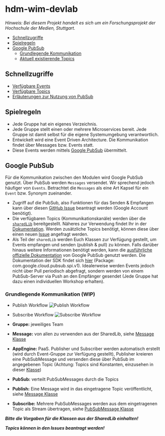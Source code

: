 # hdm-wim-devlab

*Hinweis: Bei diesem Projekt handelt es sich um ein Forschungsprojekt der Hochschule der Medien, Stuttgart.*

* [Schnellzugriffe](#schnellzugriffe)
* [Spielregeln](#spielregeln)
* [Google PubSub](#google-pubsub)
    * [Grundlegende Kommunikation](#grundlegende-kommunikation)
    * [Aktuell existierende Topics](#aktuell-existierende-topics)
    
    
## Schnellzugriffe
        
* [Verfügbare Events](https://github.com/Purii/hdm-wim-devlab/blob/master/docs/Events.md)
* [Verfügbare Topics](https://github.com/Purii/hdm-wim-devlab/blob/master/docs/Topics.md)
* [Erläuterungen zur Nutzung von PubSub](https://github.com/Purii/hdm-wim-devlab/blob/master/docs/PubSub.md)

## Spielregeln

* Jede Gruppe hat ein eigenes Verzeichnis.
* Jede Gruppe stellt einen oder mehrere Microservices bereit. Jede Gruppe ist damit selbst für die eigene Systemumgebung verantwortlich.
* Entwickelt wird eine Event Driven Architecture. Die Kommunikation findet über Messages bzw. Events statt.
* Diese Events werden mittels [Google PubSub](https://cloud.google.com/pubsub/docs/overview) übermittelt.

## Google PubSub

Für die Kommunikation zwischen den Modulen wird Google PubSub genutzt.
Über PubSub werden `Messages` versendet. Wir sprechend jedoch häufiger von `Events`.
Betrachtet die `Messages` als eine Art Kapsel für ein `Event` bzw. Synonym zueinander.

* Zugriff auf die PubSub, also Funktionen für das Senden & Empfangen kann über diesen [GitHub Issue](https://github.com/Purii/hdm-wim-devlab/issues/4) beantragt werden (Google Account benötigt).
* Die verfügbaren Topics (Kommunikationskanäle) werden über die [`sharedLib`](https://github.com/Purii/hdm-wim-devlab/blob/master/SharedLib/src/main/java/de/hdm/wim/sharedLib/Constants.java#L45) bereitgestellt. Näheres zur Verwendung findet Ihr in der [Dokumentation](https://github.com/Purii/hdm-wim-devlab/blob/master/docs/Events.md). Werden zusätzliche Topics benötigt, können diese über einen neuen [Issue](https://github.com/Purii/hdm-wim-devlab/issues/new) angefragt werden.
* Als Teil der `sharedLib` werden Euch Klassen zur Verfügung gestellt, um Events empfangen und senden (publish & pull) zu können. Falls darüber hinaus weitere Informationen benötigt werden, kann die [ausführliche offizielle Dokumentation](https://cloud.google.com/pubsub/docs/reference/libraries) von Google PubSub genutzt werden. Die Dokumentation der SDK findet sich [hier](http://googlecloudplatform.github.io/google-cloud-java/0.18.0/apidocs/index.html) (Package: com.google.cloud.pubsub.spi.v1). Idealerweise werden Events jedoch nicht über Pull periodisch abgefragt, sondern werden von einem PubSub-Server via Push an den Empfänger gesendet (Jede Gruppe hat dazu einen individuellen Workshop erhalten).

### Grundlegende Kommunikation (WIP)
* Publish Workflow
![Publish Workflow](https://github.com/Purii/hdm-wim-devlab/blob/master/assets/Publish.PNG)

* Subscribe Workflow
![Subscribe Workflow](https://github.com/Purii/hdm-wim-devlab/blob/master/assets/Subscribe.PNG)

* **Gruppe:** jeweiliges Team
* **Message:** von allen zu verwenden aus der SharedLib, siehe [Message Klasse](https://github.com/Purii/hdm-wim-devlab/blob/master/SharedLib/src/main/java/de/hdm/wim/sharedLib/classes/Message.java)
* **AppEngine:** PaaS. Publisher und Subscriber werden automatisch erstellt (wird durch Event-Gruppe zur Verfügung gestellt), Publisher kreieren eine PubSubMessage und versenden diese über PubSub im angegebenen Topic (Achtung: Topics sind Konstanten, einzusehen in dieser [Klasse](https://github.com/Purii/hdm-wim-devlab/blob/master/SharedLib/src/main/java/de/hdm/wim/sharedLib/Constants.java))
* **PubSub:** verteilt PubSubMessages durch die Topics
* **Publish:** Eine Message wird in das eingetragene Topic veröffentlicht, siehe [Message Klasse](https://github.com/Purii/hdm-wim-devlab/blob/master/SharedLib/src/main/java/de/hdm/wim/sharedLib/classes/Message.java)
* **Subscribe:** Mehrere PubSubMessages werden aus dem eingetragenen Topic als Stream übertragen, siehe [PubSubMessage Klasse](https://github.com/Purii/hdm-wim-devlab/blob/master/SharedLib/src/main/java/de/hdm/wim/sharedLib/classes/PubSubMessage.java)

***Bitte die Vorgaben für die Klassen aus der SharedLib einhalten!***

***Topics können in den Issues beantragt werden!***
